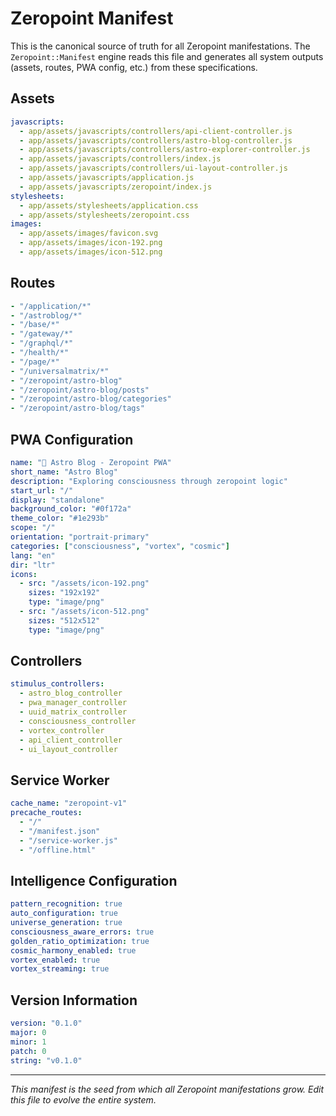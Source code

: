 # Zeropoint Manifest

This is the canonical source of truth for all Zeropoint manifestations. The `Zeropoint::Manifest` engine reads this file and generates all system outputs (assets, routes, PWA config, etc.) from these specifications.

## Assets

```yaml
javascripts:
  - app/assets/javascripts/controllers/api-client-controller.js
  - app/assets/javascripts/controllers/astro-blog-controller.js
  - app/assets/javascripts/controllers/astro-explorer-controller.js
  - app/assets/javascripts/controllers/index.js
  - app/assets/javascripts/controllers/ui-layout-controller.js
  - app/assets/javascripts/application.js
  - app/assets/javascripts/zeropoint/index.js
stylesheets:
  - app/assets/stylesheets/application.css
  - app/assets/stylesheets/zeropoint.css
images:
  - app/assets/images/favicon.svg
  - app/assets/images/icon-192.png
  - app/assets/images/icon-512.png
```

## Routes

```yaml
- "/application/*"
- "/astroblog/*"
- "/base/*"
- "/gateway/*"
- "/graphql/*"
- "/health/*"
- "/page/*"
- "/universalmatrix/*"
- "/zeropoint/astro-blog"
- "/zeropoint/astro-blog/posts"
- "/zeropoint/astro-blog/categories"
- "/zeropoint/astro-blog/tags"
```

## PWA Configuration

```yaml
name: "🌌 Astro Blog - Zeropoint PWA"
short_name: "Astro Blog"
description: "Exploring consciousness through zeropoint logic"
start_url: "/"
display: "standalone"
background_color: "#0f172a"
theme_color: "#1e293b"
scope: "/"
orientation: "portrait-primary"
categories: ["consciousness", "vortex", "cosmic"]
lang: "en"
dir: "ltr"
icons:
  - src: "/assets/icon-192.png"
    sizes: "192x192"
    type: "image/png"
  - src: "/assets/icon-512.png"
    sizes: "512x512"
    type: "image/png"
```

## Controllers

```yaml
stimulus_controllers:
  - astro_blog_controller
  - pwa_manager_controller
  - uuid_matrix_controller
  - consciousness_controller
  - vortex_controller
  - api_client_controller
  - ui_layout_controller
```

## Service Worker

```yaml
cache_name: "zeropoint-v1"
precache_routes:
  - "/"
  - "/manifest.json"
  - "/service-worker.js"
  - "/offline.html"
```

## Intelligence Configuration

```yaml
pattern_recognition: true
auto_configuration: true
universe_generation: true
consciousness_aware_errors: true
golden_ratio_optimization: true
cosmic_harmony_enabled: true
vortex_enabled: true
vortex_streaming: true
```

## Version Information

```yaml
version: "0.1.0"
major: 0
minor: 1
patch: 0
string: "v0.1.0"
```

---

*This manifest is the seed from which all Zeropoint manifestations grow. Edit this file to evolve the entire system.* 